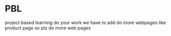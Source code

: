 # PBL
project based learning
do your work
we have to add do more webpages like product page so plz do more web pages
